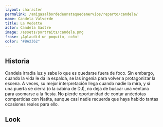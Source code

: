 ```yaml
---
layout: character
permalink: /amigasalbordedeunataquedenervios/reparto/candela/
name: Candela Valverde
title: La Vedette
actor: Candela Sastre
image: /assets/portraits/candela.png
frase: ¡Aplaudid un poquito, coño!
color: "#BA2362"
---
```


## Historia

Candela irradia luz y sabe lo que es quedarse fuera de foco. Sin embargo, cuando la vida le da la espalda, se las ingenia para volver a protagonizar la escena. A veces, su mejor interpretación llega cuando nadie la mira, y si una puerta se cierra (o la cabina de DJ), no deja de buscar una ventana para asomarse a la fiesta. No pierde oportunidad de contar anécdotas compartidas con Natita, aunque casi nadie recuerda que haya habido tantas ocasiones reales para ello.

## Look

